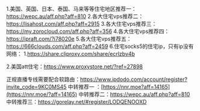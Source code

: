 1.美国、英国、日本、泰国、马来等等住宅地区推荐一：https://wepc.au/aff.php?aff=810
2.各大住宅vps推荐二：https://lisahost.com/aff.php?aff=2915
3.各大住宅vps推荐三：https://my.zorocloud.com/aff.php?aff=356
4.各大住宅vps推荐四：https://ipraft.com/?i78020e
5.各大住宅vps推荐五：https://666clouds.com/aff.php?aff=2459
6.住宅socks5的住宅ip，只有ip没有网络：
1.https://share.cliproxy.com/share/ecrlzbv4b

2.美国att住宅：https://www.proxystore.net/?ref=27898

正规直播专线需要配合软路由：https://www.ipdodo.com/account/register?invite_code=9KC0MS45
中转推荐一 ：[https://nnr.moe?aff=14165](https://nnr.moe/?aff=14165)
中转推荐二：https://wepc.au/aff.php?aff=810
中转推荐三：https://gorelay.net/#register/LODQENOOXD